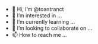 - 👋 Hi, I’m @toantranct
- 👀 I’m interested in ...
- 🌱 I’m currently learning ...
- 💞️ I’m looking to collaborate on ...
- 📫 How to reach me ...

<!---
toantranct/toantranct is a ✨ special ✨ repository because its `README.md` (this file) appears on your GitHub profile.
You can click the Preview link to take a look at your changes.
--->
